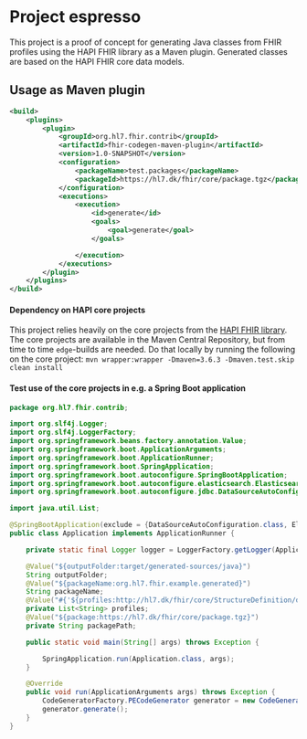 # Project espresso

This project is a proof of concept for generating Java classes from FHIR profiles using the HAPI FHIR library as a Maven plugin. Generated classes are based on the HAPI FHIR core data models.

## Usage as Maven plugin

```xml
<build>
    <plugins>
        <plugin>
            <groupId>org.hl7.fhir.contrib</groupId>
            <artifactId>fhir-codegen-maven-plugin</artifactId>
            <version>1.0-SNAPSHOT</version>
            <configuration>
                <packageName>test.packages</packageName>
                <packageId>https://hl7.dk/fhir/core/package.tgz</packageId>
            </configuration>
            <executions>
                <execution>
                    <id>generate</id>
                    <goals>
                        <goal>generate</goal>
                    </goals>

                </execution>
            </executions>
        </plugin>
    </plugins>
</build>
```

#### Dependency on HAPI core projects

This project relies heavily on the core projects from the [HAPI FHIR library](https://github.com/hapifhir/org.hl7.fhir.core). The core projects are available in the
Maven Central Repository, but from time to time `edge`-builds are needed. Do that locally by running the following on
the core project:
`mvn wrapper:wrapper -Dmaven=3.6.3 -Dmaven.test.skip clean install`

#### Test use of the core projects in e.g. a Spring Boot application

```java
package org.hl7.fhir.contrib;

import org.slf4j.Logger;
import org.slf4j.LoggerFactory;
import org.springframework.beans.factory.annotation.Value;
import org.springframework.boot.ApplicationArguments;
import org.springframework.boot.ApplicationRunner;
import org.springframework.boot.SpringApplication;
import org.springframework.boot.autoconfigure.SpringBootApplication;
import org.springframework.boot.autoconfigure.elasticsearch.ElasticsearchRestClientAutoConfiguration;
import org.springframework.boot.autoconfigure.jdbc.DataSourceAutoConfiguration;

import java.util.List;

@SpringBootApplication(exclude = {DataSourceAutoConfiguration.class, ElasticsearchRestClientAutoConfiguration.class})
public class Application implements ApplicationRunner {

    private static final Logger logger = LoggerFactory.getLogger(Application.class);

    @Value("${outputFolder:target/generated-sources/java}")
    String outputFolder;
    @Value("${packageName:org.hl7.fhir.example.generated}")
    String packageName;
    @Value("#{'${profiles:http://hl7.dk/fhir/core/StructureDefinition/dk-core-cpr-identifier,http://hl7.dk/fhir/core/StructureDefinition/dk-core-gln-identifier}'.split(',')}")
    private List<String> profiles;
    @Value("${package:https://hl7.dk/fhir/core/package.tgz}")
    private String packagePath;

    public static void main(String[] args) throws Exception {

        SpringApplication.run(Application.class, args);
    }

    @Override
    public void run(ApplicationArguments args) throws Exception {
        CodeGeneratorFactory.PECodeGenerator generator = new CodeGeneratorFactory(packagePath, outputFolder, packageName, profiles).produceCodeGenerator();
        generator.generate();
    }
}
```

